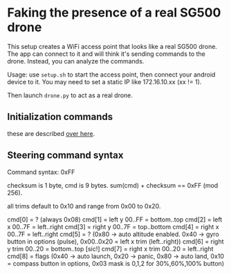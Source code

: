 # Faking the presence of a real SG500 drone

This setup creates a WiFi access point that looks like a real SG500 drone.
The app can connect to it and will think it's sending commands to the drone.
Instead, you can analyze the commands.

Usage: use `setup.sh` to start the access point, then connect your android
device to it. You may need to set a static IP like 172.16.10.xx (xx != 1).

Then launch `drone.py` to act as a real drone.

## Initialization commands

these are described [over here](../README.md).

## Steering command syntax

Command syntax: 0xFF <cmd> <checksum>

checksum is 1 byte, cmd is 9 bytes.
sum(cmd) + checksum == 0xFF (mod 256).

all trims default to 0x10 and range from 0x00 to 0x20.


cmd[0] = ? (always 0x08)
cmd[1] = left y   00..FF = bottom..top
cmd[2] = left x   00..7F = left..right
cmd[3] = right y  00..7F = top..bottom
cmd[4] = right x  00..7F = left..right
cmd[5] = ?  (0x80 -> auto altitude enabled. 0x40 -> gyro button in options (pulse), 0x00..0x20 = left x trim (left..right))
cmd[6] = right y trim   00..20 = bottom..top [sic!]
cmd[7] = right x trim   00..20 = left..right
cmd[8] = flags  (0x40 -> auto launch, 0x20 -> panic, 0x80 -> auto land, 0x10 = compass button in options, 
         0x03 mask is 0,1,2 for 30%,60%,100% button)
